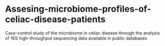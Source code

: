 # Assesing-microbiome-profiles-of-celiac-disease-patients
Case-control study of the microbiome in celiac disease through the analysis of 16S high-throughput sequencing data available in public databases
